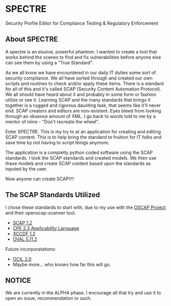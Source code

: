 # SPECTRE
Security Profile Editor for Compliance Testing & Regulatory Enforcement


## About SPECTRE
A spectre is an elusive, powerful phantom.  I wanted to create a tool that works behind the scenes to find and fix vulnerabilities before anyone else can see them by using a "True Standard".

As we all know we have encountered in our daily IT duties some sort of security compliance.  We all have sorted through and created our own scripts and routines to check and/or apply these items.
There is a standard for all of this and it's called SCAP (Security Content Automation Protocol).  We all should have heard about it and probably in some form or fashion utilize or see it.
Learning SCAP and the many standards that brings it together is a rugged and rigorous daunting task, that seems like it'll never end.  SCAP creators and editors are non-existent. 
Eyes bleed from looking through an obsence amount of XML.  I go back to words told to me by a mentor of mine - "Don't recreate the wheel".

Enter SPECTRE.  This is my try to at an application for creating and editing SCAP content.  This is to help bring the standard to fruition for IT folks and save time by not having to script things anymore.

The application is a completly python coded software using the SCAP standards.  I took the SCAP standards and created models.  We then use these models and create SCAP content based upon the standards as inputed by the user.

Now anyone can create SCAP!!!!

## The SCAP Standards Utilized
I chose these standards to start with, due to my use with the [OSCAP Project](https://www.open-scap.org/) and their openscap-scanner tool.

  - [SCAP 1.2](https://csrc.nist.gov/Projects/security-content-automation-protocol/SCAP-Releases/SCAP-1-2)      
  - [CPE 2.3 Applicability Language](https://csrc.nist.gov/Projects/security-content-automation-protocol/Specifications/cpe/applicability-language)
  - [XCCDF 1.2](https://csrc.nist.gov/Projects/security-content-automation-protocol/Specifications/xccdf)
  - [OVAL 5.11.2](https://github.com/OVAL-Community/OVAL)

Future incorporatations:
  - [OCIL 2.0](https://csrc.nist.gov/Projects/security-content-automation-protocol/Specifications/ocil)
  - Maybe more... who knows how far this will go.

## NOTICE
We are currently in the ALPHA phase.  I encourage all that try and use it to open an issue, recommendation or such.

